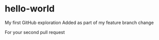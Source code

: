 # hello-world
My first GitHub exploration
Added as part of my feature branch change



For your second pull request
